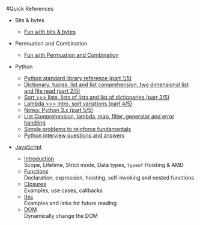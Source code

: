 #Quick References

* Bits & bytes
  * [Fun with bits & bytes](https://github.com/harishvc/quick-references/blob/master/bits-bytes/README.md)  

* Permuation and Combination  
  * [Fun with Permuation and Combination](https://github.com/harishvc/quick-references/blob/master/permutation-combination/README.md)  

* Python  
  * [Python standard library reference (part 1/5)](https://github.com/harishvc/challenges/blob/master/python-intro.py)  
  * [Dictionary, tuples, list and list comprehension, two dimensional list and file read (part 2/5)](https://github.com/harishvc/challenges/blob/master/python-intro2.py)  
  * [Sort >>> lists, lists of lists and list of dictionaries (part 3/5)](https://github.com/harishvc/challenges/blob/master/python-intro3.py)  
  * [Lambda >>> intro, sort variations (part 4/5)](https://github.com/harishvc/challenges/blob/master/lambda.py)  
  * [Notes: Python 3.x (part 5/5)](https://github.com/harishvc/challenges/blob/master/python-intro4.py)  
  * [List Comprehension, lambda, map, filter, generator and error handling](https://github.com/harishvc/quick-references/blob/master/python3/python-intro-6.md)
  * [Simple problems to reinforce fundamentals](https://github.com/harishvc/quick-references/blob/master/python3/python-intro-7.md)
  * [Python interview questions and answers](http://www.ilian.io/python-interview-question-and-answers/)  


* [JavaScript](https://github.com/harishvc/quick-references/tree/master/javascript)  
  * [Introduction](https://github.com/harishvc/quick-references/blob/master/javascript/javascript-intro-part1.md)  
    Scope, Lifetime, Strict mode, Data types, `typeof` Hoisting &amp; AMD
  * [Functions](https://github.com/harishvc/quick-references/blob/master/javascript/javascript-functions-part2.md)  
    Declaration, expression, hoisting, self-invoking and nested functions
  * [Closures](https://github.com/harishvc/quick-references/blob/master/javascript/javascript-closures-part3.md)  
    Examples, use cases, callbacks
  * [this](https://github.com/harishvc/quick-references/blob/master/javascript/javascript-this-part4.md)  
    Examples and links for future reading  
  * [DOM](https://github.com/harishvc/quick-references/blob/master/javascript/javascript-dom-manipulate-part5.md)    
    Dynamically change the DOM
